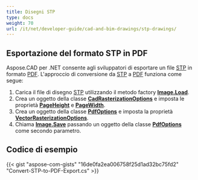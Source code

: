 ```yaml
---
title: Disegni STP
type: docs
weight: 70
url: /it/net/developer-guide/cad-and-bim-drawings/stp-drawings/
---
```


## **Esportazione del formato STP in PDF**

Aspose.CAD per .NET consente agli sviluppatori di esportare un file [STP](https://docs.fileformat.com/3d/stp/) in formato [PDF](https://docs.fileformat.com/pdf/). L'approccio di conversione da [STP](https://docs.fileformat.com/3d/stp/) a [PDF](https://docs.fileformat.com/pdf/) funziona come segue:

1. Carica il file di disegno [STP](https://docs.fileformat.com/3d/stp/) utilizzando il metodo factory [**Image.Load**](https://reference.aspose.com/cad/net/aspose.cad.image/load/methods/2).
2. Crea un oggetto della classe [**CadRasterizationOptions**](https://reference.aspose.com/cad/net/aspose.cad.imageoptions/cadrasterizationoptions) e imposta le proprietà [**PageHeight**](https://reference.aspose.com/cad/net/aspose.cad.imageoptions/vectorrasterizationoptions/properties/pageheight) e [**PageWidth**](https://reference.aspose.com/cad/net/aspose.cad.imageoptions/vectorrasterizationoptions/properties/pagewidth).
3. Crea un oggetto della classe [**PdfOptions**](https://reference.aspose.com/cad/net/aspose.cad.imageoptions/pdfoptions) e imposta la proprietà [**VectorRasterizationOptions**](https://reference.aspose.com/cad/net/aspose.cad.imageoptions/vectorrasterizationoptions).
4. Chiama [**Image.Save**](https://reference.aspose.com/cad/net/aspose.cad/image/methods/save/index) passando un oggetto della classe [**PdfOptions**](https://reference.aspose.com/cad/net/aspose.cad.imageoptions/pdfoptions) come secondo parametro.

## Codice di esempio

{{< gist "aspose-com-gists" "16de0fa2ea006758f25d1ad32bc75fd2" "Convert-STP-to-PDF-Export.cs" >}}
